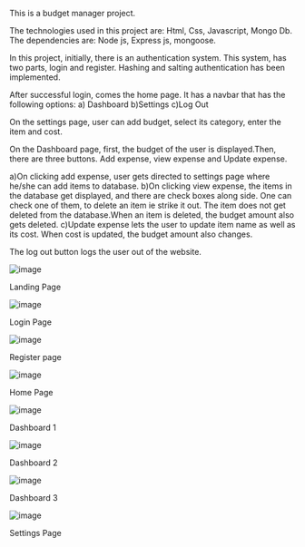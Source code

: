 This is a budget manager project.

The technologies used in this project are: Html, Css, Javascript, Mongo Db.
The dependencies are: Node js, Express js, mongoose.

In this project, initially, there is an authentication system.
This system, has two parts, login and register.
Hashing and salting authentication has been implemented.

After successful login, comes the home page. It has a navbar that has the following options:
a) Dashboard
b)Settings
c)Log Out

On the settings page, user can add budget, select its category, enter the item and cost.

On the Dashboard page, first, the budget of the user is displayed.Then, there are three buttons.
Add expense, view expense and Update expense.

a)On clicking add expense, user gets directed to settings page where he/she can add items to database.
b)On clicking view expense, the items in the database get displayed, and there are check boxes along side.
One can check one of them, to delete an item ie strike it out.
The item does not get deleted from the database.When an item is deleted, the budget amount also gets deleted.
c)Update expense lets the user to update item name as well as its cost. When cost is updated, the budget amount also changes.

The log out button logs the user out of the website.


![image](https://user-images.githubusercontent.com/56025143/116801623-2fddb580-ab29-11eb-8bc2-e64995fa9852.png)

Landing Page

![image](https://user-images.githubusercontent.com/56025143/116801658-729f8d80-ab29-11eb-9114-3fe600507df9.png)

Login Page

![image](https://user-images.githubusercontent.com/56025143/116801670-83500380-ab29-11eb-8995-839819b2f6e3.png)

Register page

![image](https://user-images.githubusercontent.com/56025143/116801679-9d89e180-ab29-11eb-8e0d-2508a353d128.png)

Home Page

![image](https://user-images.githubusercontent.com/56025143/116801696-c316eb00-ab29-11eb-9685-3cc4eed60049.png)

Dashboard 1

![image](https://user-images.githubusercontent.com/56025143/116801717-f48fb680-ab29-11eb-9daa-68f72ec3845c.png)

Dashboard 2

![image](https://user-images.githubusercontent.com/56025143/116802125-1d19af80-ab2e-11eb-8d70-8a864b7f1280.png)

Dashboard 3

![image](https://user-images.githubusercontent.com/56025143/116802117-0410fe80-ab2e-11eb-975a-80e723efc8ab.png)

Settings Page

